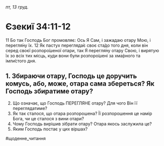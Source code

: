 
_пт, 13 груд._

# Єзекиї 34:11-12
11 Бо так Господь Бог промовляє: Ось Я Сам, і зажадаю отару Мою, і перегля́ну їх.
12 Як пастух перегляда́є своє ста́до того дня, коли він серед своєї розпоро́шеної отари, так Я перегля́ну отару Свою, і вирятую їх зо всіх тих місць, куди вони були розпоро́шені за хма́рного та імли́стого дня.

## 1. Збираючи отару, Господь це доручить комусь, або, може, отара сама збереться? Як Господь збиратиме отару?
2. Що означає, що Господь ПЕРЕГЛЯНЕ отару? Для чого Він її переглядатиме?
3. Як так сталося, що отара розпорошена? Її розпорошення це намір Бога, чи це сталося з вини отари?
4. Чому Господь вирішив зібрати отару? Отара якось заслужила це?
5. Яким Господь постає у цих віршах?

#щоденне_читання
